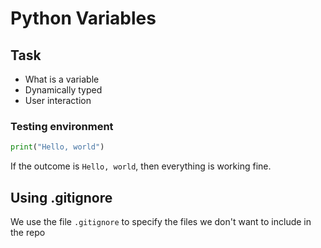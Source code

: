 # Python Variables


## Task

- What is a variable
- Dynamically typed
- User interaction

### Testing environment

```python
print("Hello, world")
```
If the outcome is `Hello, world`, then everything is working fine.

## Using .gitignore
We use the file `.gitignore` to specify the files we don't want to include in the repo


